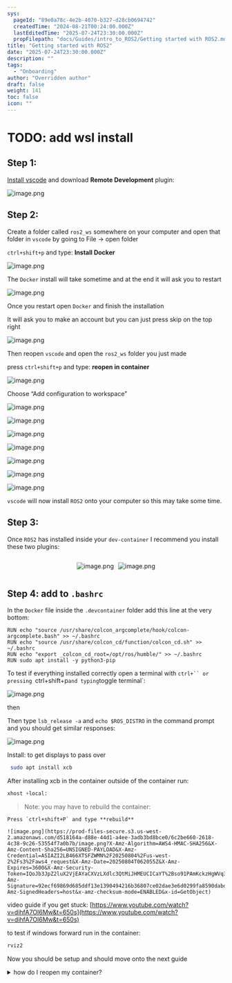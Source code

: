 ```yaml
---
sys:
  pageId: "89e0a78c-4e2b-4070-b327-d28cb0694742"
  createdTime: "2024-08-21T00:24:00.000Z"
  lastEditedTime: "2025-07-24T23:30:00.000Z"
  propFilepath: "docs/Guides/intro_to_ROS2/Getting started with ROS2.md"
title: "Getting started with ROS2"
date: "2025-07-24T23:30:00.000Z"
description: ""
tags:
  - "Onboarding"
author: "Overridden author"
draft: false
weight: 141
toc: false
icon: ""
---
```


# TODO: add wsl install

## Step 1:

[Install vscode](https://code.visualstudio.com/download) and download **Remote Development** plugin:

![image.png](https://prod-files-secure.s3.us-west-2.amazonaws.com/d518164a-d88e-44d1-a4ee-3adb3bd8bce0/efb52993-1881-4a40-b95e-6f020334f022/image.png?X-Amz-Algorithm=AWS4-HMAC-SHA256&X-Amz-Content-Sha256=UNSIGNED-PAYLOAD&X-Amz-Credential=ASIAZI2LB4664MBK7JEB%2F20250804%2Fus-west-2%2Fs3%2Faws4_request&X-Amz-Date=20250804T062042Z&X-Amz-Expires=3600&X-Amz-Security-Token=IQoJb3JpZ2luX2VjEAYaCXVzLXdlc3QtMiJIMEYCIQD6vS8gU%2B%2FSnZVcHFrX0c6xxS999vB1akxgkBj4Y%2B1vlQIhANaEo0Rn5kBTksBlEAWiQXNE2awDGHV1JpR6tw4x56UMKv8DCD8QABoMNjM3NDIzMTgzODA1IgyAnZjlJQikmvmQwacq3ANxGEkonMq502mKENGmfx3b53VL8A67qLIwdkYUbyXw44OyhyzFqbdFQnvXBHmLhBH6j5cbTsfsforBMlmeV7fsb7tdgtoq2QJ3c4kkLpkoRaxSzfMiS%2BKbShWAy0aTCeedcnmgUHMOY1q%2BLBkjVWK8iAef6SrqnWpwTELdrrivtRHmObZT9m39oMT7IMfQx%2BY65xxoFLDqFHQpdDS9J0Z0XAkyBylt1m%2FnJc2MC34j9FMF1jICI%2BUCxl%2F4giuSq3YokHZxP%2FD4iMCUMX3EQCAAn%2ByXnAdKfLbqt44pp%2B0oRef91Nahwj%2Fhvv4k%2BJbYXVzGKSPvvAuNRKDn1p318aIRYxz1CHz8t7rsfVATSJfeCLvDYX2aDOboMmRhh%2B4QyqSVshBTaSw6AY%2BebiV14zzDQhHWyoij%2F94C%2Fmdjns%2B9%2BbzSc8Q3Oh9baTAhlaulikPZ6hyRoZ7WifseUguGQEGq2H%2FncPO6%2Fu2TLVyiW81ga6BD8V%2B%2B52KGfhsr9PzMI7JAeiHCKf7sP6B667faqGh4vLFW0g4YQBNmrX%2FQ4c4uRwCpNLNvTzD%2FL9Cq9cnLFyFV3077m1vJH%2F2CSm%2BkwGQCVMqCB0%2B3%2B9q8S8YKHNYfxQttV8Yt07LaKQGRYDDajcHEBjqkAYO6cH5N1TS8L5AB3PIfTCIAhkT57%2F8SONtUgtoFwuxW1KeihDqexcvQ3bm3VUU%2Bi5g9OpLUZSIGt1OixJ97ckS0qlzttxe13%2FcRV%2FwkhHeHHliTFBP3HwE2hkpmjEuQPr4JbgNQNQIRt4MsQZII7upRgm9C04Xynq2ZUoWtaHIZzyUtjDELOLxgUagG3e1USG78JQOnEkxb4b8unFHFAeNZ%2FwqW&X-Amz-Signature=463e0515561c72906cd8fd8c0c51ef5f595695deac33edc7ebab8a05a6e2ae8b&X-Amz-SignedHeaders=host&x-amz-checksum-mode=ENABLED&x-id=GetObject)

## Step 2:

Create a folder called `ros2_ws` somewhere on your computer and open that folder in `vscode` by going to File → open folder 

`ctrl+shift+p` and type: **Install Docker**

![image.png](https://prod-files-secure.s3.us-west-2.amazonaws.com/d518164a-d88e-44d1-a4ee-3adb3bd8bce0/2269dc0e-1cd5-47ff-bceb-c04ad9b2eab0/image.png?X-Amz-Algorithm=AWS4-HMAC-SHA256&X-Amz-Content-Sha256=UNSIGNED-PAYLOAD&X-Amz-Credential=ASIAZI2LB4664MBK7JEB%2F20250804%2Fus-west-2%2Fs3%2Faws4_request&X-Amz-Date=20250804T062042Z&X-Amz-Expires=3600&X-Amz-Security-Token=IQoJb3JpZ2luX2VjEAYaCXVzLXdlc3QtMiJIMEYCIQD6vS8gU%2B%2FSnZVcHFrX0c6xxS999vB1akxgkBj4Y%2B1vlQIhANaEo0Rn5kBTksBlEAWiQXNE2awDGHV1JpR6tw4x56UMKv8DCD8QABoMNjM3NDIzMTgzODA1IgyAnZjlJQikmvmQwacq3ANxGEkonMq502mKENGmfx3b53VL8A67qLIwdkYUbyXw44OyhyzFqbdFQnvXBHmLhBH6j5cbTsfsforBMlmeV7fsb7tdgtoq2QJ3c4kkLpkoRaxSzfMiS%2BKbShWAy0aTCeedcnmgUHMOY1q%2BLBkjVWK8iAef6SrqnWpwTELdrrivtRHmObZT9m39oMT7IMfQx%2BY65xxoFLDqFHQpdDS9J0Z0XAkyBylt1m%2FnJc2MC34j9FMF1jICI%2BUCxl%2F4giuSq3YokHZxP%2FD4iMCUMX3EQCAAn%2ByXnAdKfLbqt44pp%2B0oRef91Nahwj%2Fhvv4k%2BJbYXVzGKSPvvAuNRKDn1p318aIRYxz1CHz8t7rsfVATSJfeCLvDYX2aDOboMmRhh%2B4QyqSVshBTaSw6AY%2BebiV14zzDQhHWyoij%2F94C%2Fmdjns%2B9%2BbzSc8Q3Oh9baTAhlaulikPZ6hyRoZ7WifseUguGQEGq2H%2FncPO6%2Fu2TLVyiW81ga6BD8V%2B%2B52KGfhsr9PzMI7JAeiHCKf7sP6B667faqGh4vLFW0g4YQBNmrX%2FQ4c4uRwCpNLNvTzD%2FL9Cq9cnLFyFV3077m1vJH%2F2CSm%2BkwGQCVMqCB0%2B3%2B9q8S8YKHNYfxQttV8Yt07LaKQGRYDDajcHEBjqkAYO6cH5N1TS8L5AB3PIfTCIAhkT57%2F8SONtUgtoFwuxW1KeihDqexcvQ3bm3VUU%2Bi5g9OpLUZSIGt1OixJ97ckS0qlzttxe13%2FcRV%2FwkhHeHHliTFBP3HwE2hkpmjEuQPr4JbgNQNQIRt4MsQZII7upRgm9C04Xynq2ZUoWtaHIZzyUtjDELOLxgUagG3e1USG78JQOnEkxb4b8unFHFAeNZ%2FwqW&X-Amz-Signature=074df8e2e6f4e96f59847807ae47e359318a0db423927cee5cad374de70b336a&X-Amz-SignedHeaders=host&x-amz-checksum-mode=ENABLED&x-id=GetObject)

The `Docker` install will take sometime and at the end it will ask you to restart

![image.png](https://prod-files-secure.s3.us-west-2.amazonaws.com/d518164a-d88e-44d1-a4ee-3adb3bd8bce0/ed233f78-be33-4b1f-b89c-9c346c0e961e/image.png?X-Amz-Algorithm=AWS4-HMAC-SHA256&X-Amz-Content-Sha256=UNSIGNED-PAYLOAD&X-Amz-Credential=ASIAZI2LB4664MBK7JEB%2F20250804%2Fus-west-2%2Fs3%2Faws4_request&X-Amz-Date=20250804T062042Z&X-Amz-Expires=3600&X-Amz-Security-Token=IQoJb3JpZ2luX2VjEAYaCXVzLXdlc3QtMiJIMEYCIQD6vS8gU%2B%2FSnZVcHFrX0c6xxS999vB1akxgkBj4Y%2B1vlQIhANaEo0Rn5kBTksBlEAWiQXNE2awDGHV1JpR6tw4x56UMKv8DCD8QABoMNjM3NDIzMTgzODA1IgyAnZjlJQikmvmQwacq3ANxGEkonMq502mKENGmfx3b53VL8A67qLIwdkYUbyXw44OyhyzFqbdFQnvXBHmLhBH6j5cbTsfsforBMlmeV7fsb7tdgtoq2QJ3c4kkLpkoRaxSzfMiS%2BKbShWAy0aTCeedcnmgUHMOY1q%2BLBkjVWK8iAef6SrqnWpwTELdrrivtRHmObZT9m39oMT7IMfQx%2BY65xxoFLDqFHQpdDS9J0Z0XAkyBylt1m%2FnJc2MC34j9FMF1jICI%2BUCxl%2F4giuSq3YokHZxP%2FD4iMCUMX3EQCAAn%2ByXnAdKfLbqt44pp%2B0oRef91Nahwj%2Fhvv4k%2BJbYXVzGKSPvvAuNRKDn1p318aIRYxz1CHz8t7rsfVATSJfeCLvDYX2aDOboMmRhh%2B4QyqSVshBTaSw6AY%2BebiV14zzDQhHWyoij%2F94C%2Fmdjns%2B9%2BbzSc8Q3Oh9baTAhlaulikPZ6hyRoZ7WifseUguGQEGq2H%2FncPO6%2Fu2TLVyiW81ga6BD8V%2B%2B52KGfhsr9PzMI7JAeiHCKf7sP6B667faqGh4vLFW0g4YQBNmrX%2FQ4c4uRwCpNLNvTzD%2FL9Cq9cnLFyFV3077m1vJH%2F2CSm%2BkwGQCVMqCB0%2B3%2B9q8S8YKHNYfxQttV8Yt07LaKQGRYDDajcHEBjqkAYO6cH5N1TS8L5AB3PIfTCIAhkT57%2F8SONtUgtoFwuxW1KeihDqexcvQ3bm3VUU%2Bi5g9OpLUZSIGt1OixJ97ckS0qlzttxe13%2FcRV%2FwkhHeHHliTFBP3HwE2hkpmjEuQPr4JbgNQNQIRt4MsQZII7upRgm9C04Xynq2ZUoWtaHIZzyUtjDELOLxgUagG3e1USG78JQOnEkxb4b8unFHFAeNZ%2FwqW&X-Amz-Signature=9147e2e737af66b30a1e020c7abf5239f4d21bd477ce9be84faf227e9aafcd3e&X-Amz-SignedHeaders=host&x-amz-checksum-mode=ENABLED&x-id=GetObject)

Once you restart open `Docker` and finish the installation

It will ask you to make an account but you can just press skip on the top right

![image.png](https://prod-files-secure.s3.us-west-2.amazonaws.com/d518164a-d88e-44d1-a4ee-3adb3bd8bce0/21010ad9-1659-4fd9-9f59-9932a09b2a3d/image.png?X-Amz-Algorithm=AWS4-HMAC-SHA256&X-Amz-Content-Sha256=UNSIGNED-PAYLOAD&X-Amz-Credential=ASIAZI2LB4664MBK7JEB%2F20250804%2Fus-west-2%2Fs3%2Faws4_request&X-Amz-Date=20250804T062042Z&X-Amz-Expires=3600&X-Amz-Security-Token=IQoJb3JpZ2luX2VjEAYaCXVzLXdlc3QtMiJIMEYCIQD6vS8gU%2B%2FSnZVcHFrX0c6xxS999vB1akxgkBj4Y%2B1vlQIhANaEo0Rn5kBTksBlEAWiQXNE2awDGHV1JpR6tw4x56UMKv8DCD8QABoMNjM3NDIzMTgzODA1IgyAnZjlJQikmvmQwacq3ANxGEkonMq502mKENGmfx3b53VL8A67qLIwdkYUbyXw44OyhyzFqbdFQnvXBHmLhBH6j5cbTsfsforBMlmeV7fsb7tdgtoq2QJ3c4kkLpkoRaxSzfMiS%2BKbShWAy0aTCeedcnmgUHMOY1q%2BLBkjVWK8iAef6SrqnWpwTELdrrivtRHmObZT9m39oMT7IMfQx%2BY65xxoFLDqFHQpdDS9J0Z0XAkyBylt1m%2FnJc2MC34j9FMF1jICI%2BUCxl%2F4giuSq3YokHZxP%2FD4iMCUMX3EQCAAn%2ByXnAdKfLbqt44pp%2B0oRef91Nahwj%2Fhvv4k%2BJbYXVzGKSPvvAuNRKDn1p318aIRYxz1CHz8t7rsfVATSJfeCLvDYX2aDOboMmRhh%2B4QyqSVshBTaSw6AY%2BebiV14zzDQhHWyoij%2F94C%2Fmdjns%2B9%2BbzSc8Q3Oh9baTAhlaulikPZ6hyRoZ7WifseUguGQEGq2H%2FncPO6%2Fu2TLVyiW81ga6BD8V%2B%2B52KGfhsr9PzMI7JAeiHCKf7sP6B667faqGh4vLFW0g4YQBNmrX%2FQ4c4uRwCpNLNvTzD%2FL9Cq9cnLFyFV3077m1vJH%2F2CSm%2BkwGQCVMqCB0%2B3%2B9q8S8YKHNYfxQttV8Yt07LaKQGRYDDajcHEBjqkAYO6cH5N1TS8L5AB3PIfTCIAhkT57%2F8SONtUgtoFwuxW1KeihDqexcvQ3bm3VUU%2Bi5g9OpLUZSIGt1OixJ97ckS0qlzttxe13%2FcRV%2FwkhHeHHliTFBP3HwE2hkpmjEuQPr4JbgNQNQIRt4MsQZII7upRgm9C04Xynq2ZUoWtaHIZzyUtjDELOLxgUagG3e1USG78JQOnEkxb4b8unFHFAeNZ%2FwqW&X-Amz-Signature=0799ef3d0956f15d385253be4e2de3796924dd9a059d1da542d0e117d76034f4&X-Amz-SignedHeaders=host&x-amz-checksum-mode=ENABLED&x-id=GetObject)

Then reopen `vscode` and open the `ros2_ws` folder you just made

press `ctrl+shift+p` and type: **reopen in container**

![image.png](https://prod-files-secure.s3.us-west-2.amazonaws.com/d518164a-d88e-44d1-a4ee-3adb3bd8bce0/4e93b8c2-41ad-488c-8095-c74205196118/image.png?X-Amz-Algorithm=AWS4-HMAC-SHA256&X-Amz-Content-Sha256=UNSIGNED-PAYLOAD&X-Amz-Credential=ASIAZI2LB4664MBK7JEB%2F20250804%2Fus-west-2%2Fs3%2Faws4_request&X-Amz-Date=20250804T062042Z&X-Amz-Expires=3600&X-Amz-Security-Token=IQoJb3JpZ2luX2VjEAYaCXVzLXdlc3QtMiJIMEYCIQD6vS8gU%2B%2FSnZVcHFrX0c6xxS999vB1akxgkBj4Y%2B1vlQIhANaEo0Rn5kBTksBlEAWiQXNE2awDGHV1JpR6tw4x56UMKv8DCD8QABoMNjM3NDIzMTgzODA1IgyAnZjlJQikmvmQwacq3ANxGEkonMq502mKENGmfx3b53VL8A67qLIwdkYUbyXw44OyhyzFqbdFQnvXBHmLhBH6j5cbTsfsforBMlmeV7fsb7tdgtoq2QJ3c4kkLpkoRaxSzfMiS%2BKbShWAy0aTCeedcnmgUHMOY1q%2BLBkjVWK8iAef6SrqnWpwTELdrrivtRHmObZT9m39oMT7IMfQx%2BY65xxoFLDqFHQpdDS9J0Z0XAkyBylt1m%2FnJc2MC34j9FMF1jICI%2BUCxl%2F4giuSq3YokHZxP%2FD4iMCUMX3EQCAAn%2ByXnAdKfLbqt44pp%2B0oRef91Nahwj%2Fhvv4k%2BJbYXVzGKSPvvAuNRKDn1p318aIRYxz1CHz8t7rsfVATSJfeCLvDYX2aDOboMmRhh%2B4QyqSVshBTaSw6AY%2BebiV14zzDQhHWyoij%2F94C%2Fmdjns%2B9%2BbzSc8Q3Oh9baTAhlaulikPZ6hyRoZ7WifseUguGQEGq2H%2FncPO6%2Fu2TLVyiW81ga6BD8V%2B%2B52KGfhsr9PzMI7JAeiHCKf7sP6B667faqGh4vLFW0g4YQBNmrX%2FQ4c4uRwCpNLNvTzD%2FL9Cq9cnLFyFV3077m1vJH%2F2CSm%2BkwGQCVMqCB0%2B3%2B9q8S8YKHNYfxQttV8Yt07LaKQGRYDDajcHEBjqkAYO6cH5N1TS8L5AB3PIfTCIAhkT57%2F8SONtUgtoFwuxW1KeihDqexcvQ3bm3VUU%2Bi5g9OpLUZSIGt1OixJ97ckS0qlzttxe13%2FcRV%2FwkhHeHHliTFBP3HwE2hkpmjEuQPr4JbgNQNQIRt4MsQZII7upRgm9C04Xynq2ZUoWtaHIZzyUtjDELOLxgUagG3e1USG78JQOnEkxb4b8unFHFAeNZ%2FwqW&X-Amz-Signature=e5ad328b9522769052239946d67d179d854dd2147c7d0892fc9bc2755b8065d7&X-Amz-SignedHeaders=host&x-amz-checksum-mode=ENABLED&x-id=GetObject)

Choose “Add configuration to workspace”

![image.png](https://prod-files-secure.s3.us-west-2.amazonaws.com/d518164a-d88e-44d1-a4ee-3adb3bd8bce0/9560b282-5060-4989-ba37-97e7b2c22476/image.png?X-Amz-Algorithm=AWS4-HMAC-SHA256&X-Amz-Content-Sha256=UNSIGNED-PAYLOAD&X-Amz-Credential=ASIAZI2LB4664MBK7JEB%2F20250804%2Fus-west-2%2Fs3%2Faws4_request&X-Amz-Date=20250804T062042Z&X-Amz-Expires=3600&X-Amz-Security-Token=IQoJb3JpZ2luX2VjEAYaCXVzLXdlc3QtMiJIMEYCIQD6vS8gU%2B%2FSnZVcHFrX0c6xxS999vB1akxgkBj4Y%2B1vlQIhANaEo0Rn5kBTksBlEAWiQXNE2awDGHV1JpR6tw4x56UMKv8DCD8QABoMNjM3NDIzMTgzODA1IgyAnZjlJQikmvmQwacq3ANxGEkonMq502mKENGmfx3b53VL8A67qLIwdkYUbyXw44OyhyzFqbdFQnvXBHmLhBH6j5cbTsfsforBMlmeV7fsb7tdgtoq2QJ3c4kkLpkoRaxSzfMiS%2BKbShWAy0aTCeedcnmgUHMOY1q%2BLBkjVWK8iAef6SrqnWpwTELdrrivtRHmObZT9m39oMT7IMfQx%2BY65xxoFLDqFHQpdDS9J0Z0XAkyBylt1m%2FnJc2MC34j9FMF1jICI%2BUCxl%2F4giuSq3YokHZxP%2FD4iMCUMX3EQCAAn%2ByXnAdKfLbqt44pp%2B0oRef91Nahwj%2Fhvv4k%2BJbYXVzGKSPvvAuNRKDn1p318aIRYxz1CHz8t7rsfVATSJfeCLvDYX2aDOboMmRhh%2B4QyqSVshBTaSw6AY%2BebiV14zzDQhHWyoij%2F94C%2Fmdjns%2B9%2BbzSc8Q3Oh9baTAhlaulikPZ6hyRoZ7WifseUguGQEGq2H%2FncPO6%2Fu2TLVyiW81ga6BD8V%2B%2B52KGfhsr9PzMI7JAeiHCKf7sP6B667faqGh4vLFW0g4YQBNmrX%2FQ4c4uRwCpNLNvTzD%2FL9Cq9cnLFyFV3077m1vJH%2F2CSm%2BkwGQCVMqCB0%2B3%2B9q8S8YKHNYfxQttV8Yt07LaKQGRYDDajcHEBjqkAYO6cH5N1TS8L5AB3PIfTCIAhkT57%2F8SONtUgtoFwuxW1KeihDqexcvQ3bm3VUU%2Bi5g9OpLUZSIGt1OixJ97ckS0qlzttxe13%2FcRV%2FwkhHeHHliTFBP3HwE2hkpmjEuQPr4JbgNQNQIRt4MsQZII7upRgm9C04Xynq2ZUoWtaHIZzyUtjDELOLxgUagG3e1USG78JQOnEkxb4b8unFHFAeNZ%2FwqW&X-Amz-Signature=23884cc81311dc38a2d6c152419ea942d64754e9ed349a7f1899acfffe199fa7&X-Amz-SignedHeaders=host&x-amz-checksum-mode=ENABLED&x-id=GetObject)

![image.png](https://prod-files-secure.s3.us-west-2.amazonaws.com/d518164a-d88e-44d1-a4ee-3adb3bd8bce0/2ee63f81-886b-48e8-a553-dc6e5eac99e4/image.png?X-Amz-Algorithm=AWS4-HMAC-SHA256&X-Amz-Content-Sha256=UNSIGNED-PAYLOAD&X-Amz-Credential=ASIAZI2LB4664MBK7JEB%2F20250804%2Fus-west-2%2Fs3%2Faws4_request&X-Amz-Date=20250804T062042Z&X-Amz-Expires=3600&X-Amz-Security-Token=IQoJb3JpZ2luX2VjEAYaCXVzLXdlc3QtMiJIMEYCIQD6vS8gU%2B%2FSnZVcHFrX0c6xxS999vB1akxgkBj4Y%2B1vlQIhANaEo0Rn5kBTksBlEAWiQXNE2awDGHV1JpR6tw4x56UMKv8DCD8QABoMNjM3NDIzMTgzODA1IgyAnZjlJQikmvmQwacq3ANxGEkonMq502mKENGmfx3b53VL8A67qLIwdkYUbyXw44OyhyzFqbdFQnvXBHmLhBH6j5cbTsfsforBMlmeV7fsb7tdgtoq2QJ3c4kkLpkoRaxSzfMiS%2BKbShWAy0aTCeedcnmgUHMOY1q%2BLBkjVWK8iAef6SrqnWpwTELdrrivtRHmObZT9m39oMT7IMfQx%2BY65xxoFLDqFHQpdDS9J0Z0XAkyBylt1m%2FnJc2MC34j9FMF1jICI%2BUCxl%2F4giuSq3YokHZxP%2FD4iMCUMX3EQCAAn%2ByXnAdKfLbqt44pp%2B0oRef91Nahwj%2Fhvv4k%2BJbYXVzGKSPvvAuNRKDn1p318aIRYxz1CHz8t7rsfVATSJfeCLvDYX2aDOboMmRhh%2B4QyqSVshBTaSw6AY%2BebiV14zzDQhHWyoij%2F94C%2Fmdjns%2B9%2BbzSc8Q3Oh9baTAhlaulikPZ6hyRoZ7WifseUguGQEGq2H%2FncPO6%2Fu2TLVyiW81ga6BD8V%2B%2B52KGfhsr9PzMI7JAeiHCKf7sP6B667faqGh4vLFW0g4YQBNmrX%2FQ4c4uRwCpNLNvTzD%2FL9Cq9cnLFyFV3077m1vJH%2F2CSm%2BkwGQCVMqCB0%2B3%2B9q8S8YKHNYfxQttV8Yt07LaKQGRYDDajcHEBjqkAYO6cH5N1TS8L5AB3PIfTCIAhkT57%2F8SONtUgtoFwuxW1KeihDqexcvQ3bm3VUU%2Bi5g9OpLUZSIGt1OixJ97ckS0qlzttxe13%2FcRV%2FwkhHeHHliTFBP3HwE2hkpmjEuQPr4JbgNQNQIRt4MsQZII7upRgm9C04Xynq2ZUoWtaHIZzyUtjDELOLxgUagG3e1USG78JQOnEkxb4b8unFHFAeNZ%2FwqW&X-Amz-Signature=48b3e64de13eff346096cfbd95aa943d51a22c79f62a9089190a3d752a677990&X-Amz-SignedHeaders=host&x-amz-checksum-mode=ENABLED&x-id=GetObject)

![image.png](https://prod-files-secure.s3.us-west-2.amazonaws.com/d518164a-d88e-44d1-a4ee-3adb3bd8bce0/e0fd626c-c8b6-4b2c-95d1-fa4c26514504/image.png?X-Amz-Algorithm=AWS4-HMAC-SHA256&X-Amz-Content-Sha256=UNSIGNED-PAYLOAD&X-Amz-Credential=ASIAZI2LB4664MBK7JEB%2F20250804%2Fus-west-2%2Fs3%2Faws4_request&X-Amz-Date=20250804T062042Z&X-Amz-Expires=3600&X-Amz-Security-Token=IQoJb3JpZ2luX2VjEAYaCXVzLXdlc3QtMiJIMEYCIQD6vS8gU%2B%2FSnZVcHFrX0c6xxS999vB1akxgkBj4Y%2B1vlQIhANaEo0Rn5kBTksBlEAWiQXNE2awDGHV1JpR6tw4x56UMKv8DCD8QABoMNjM3NDIzMTgzODA1IgyAnZjlJQikmvmQwacq3ANxGEkonMq502mKENGmfx3b53VL8A67qLIwdkYUbyXw44OyhyzFqbdFQnvXBHmLhBH6j5cbTsfsforBMlmeV7fsb7tdgtoq2QJ3c4kkLpkoRaxSzfMiS%2BKbShWAy0aTCeedcnmgUHMOY1q%2BLBkjVWK8iAef6SrqnWpwTELdrrivtRHmObZT9m39oMT7IMfQx%2BY65xxoFLDqFHQpdDS9J0Z0XAkyBylt1m%2FnJc2MC34j9FMF1jICI%2BUCxl%2F4giuSq3YokHZxP%2FD4iMCUMX3EQCAAn%2ByXnAdKfLbqt44pp%2B0oRef91Nahwj%2Fhvv4k%2BJbYXVzGKSPvvAuNRKDn1p318aIRYxz1CHz8t7rsfVATSJfeCLvDYX2aDOboMmRhh%2B4QyqSVshBTaSw6AY%2BebiV14zzDQhHWyoij%2F94C%2Fmdjns%2B9%2BbzSc8Q3Oh9baTAhlaulikPZ6hyRoZ7WifseUguGQEGq2H%2FncPO6%2Fu2TLVyiW81ga6BD8V%2B%2B52KGfhsr9PzMI7JAeiHCKf7sP6B667faqGh4vLFW0g4YQBNmrX%2FQ4c4uRwCpNLNvTzD%2FL9Cq9cnLFyFV3077m1vJH%2F2CSm%2BkwGQCVMqCB0%2B3%2B9q8S8YKHNYfxQttV8Yt07LaKQGRYDDajcHEBjqkAYO6cH5N1TS8L5AB3PIfTCIAhkT57%2F8SONtUgtoFwuxW1KeihDqexcvQ3bm3VUU%2Bi5g9OpLUZSIGt1OixJ97ckS0qlzttxe13%2FcRV%2FwkhHeHHliTFBP3HwE2hkpmjEuQPr4JbgNQNQIRt4MsQZII7upRgm9C04Xynq2ZUoWtaHIZzyUtjDELOLxgUagG3e1USG78JQOnEkxb4b8unFHFAeNZ%2FwqW&X-Amz-Signature=05bf36810566126f85f2343b910cf6c8ba2d468bbfb038a60b28156f6f3b1d66&X-Amz-SignedHeaders=host&x-amz-checksum-mode=ENABLED&x-id=GetObject)

![image.png](https://prod-files-secure.s3.us-west-2.amazonaws.com/d518164a-d88e-44d1-a4ee-3adb3bd8bce0/a2e13f50-d2ab-4719-a4c2-7ced634bfc9d/image.png?X-Amz-Algorithm=AWS4-HMAC-SHA256&X-Amz-Content-Sha256=UNSIGNED-PAYLOAD&X-Amz-Credential=ASIAZI2LB4664MBK7JEB%2F20250804%2Fus-west-2%2Fs3%2Faws4_request&X-Amz-Date=20250804T062042Z&X-Amz-Expires=3600&X-Amz-Security-Token=IQoJb3JpZ2luX2VjEAYaCXVzLXdlc3QtMiJIMEYCIQD6vS8gU%2B%2FSnZVcHFrX0c6xxS999vB1akxgkBj4Y%2B1vlQIhANaEo0Rn5kBTksBlEAWiQXNE2awDGHV1JpR6tw4x56UMKv8DCD8QABoMNjM3NDIzMTgzODA1IgyAnZjlJQikmvmQwacq3ANxGEkonMq502mKENGmfx3b53VL8A67qLIwdkYUbyXw44OyhyzFqbdFQnvXBHmLhBH6j5cbTsfsforBMlmeV7fsb7tdgtoq2QJ3c4kkLpkoRaxSzfMiS%2BKbShWAy0aTCeedcnmgUHMOY1q%2BLBkjVWK8iAef6SrqnWpwTELdrrivtRHmObZT9m39oMT7IMfQx%2BY65xxoFLDqFHQpdDS9J0Z0XAkyBylt1m%2FnJc2MC34j9FMF1jICI%2BUCxl%2F4giuSq3YokHZxP%2FD4iMCUMX3EQCAAn%2ByXnAdKfLbqt44pp%2B0oRef91Nahwj%2Fhvv4k%2BJbYXVzGKSPvvAuNRKDn1p318aIRYxz1CHz8t7rsfVATSJfeCLvDYX2aDOboMmRhh%2B4QyqSVshBTaSw6AY%2BebiV14zzDQhHWyoij%2F94C%2Fmdjns%2B9%2BbzSc8Q3Oh9baTAhlaulikPZ6hyRoZ7WifseUguGQEGq2H%2FncPO6%2Fu2TLVyiW81ga6BD8V%2B%2B52KGfhsr9PzMI7JAeiHCKf7sP6B667faqGh4vLFW0g4YQBNmrX%2FQ4c4uRwCpNLNvTzD%2FL9Cq9cnLFyFV3077m1vJH%2F2CSm%2BkwGQCVMqCB0%2B3%2B9q8S8YKHNYfxQttV8Yt07LaKQGRYDDajcHEBjqkAYO6cH5N1TS8L5AB3PIfTCIAhkT57%2F8SONtUgtoFwuxW1KeihDqexcvQ3bm3VUU%2Bi5g9OpLUZSIGt1OixJ97ckS0qlzttxe13%2FcRV%2FwkhHeHHliTFBP3HwE2hkpmjEuQPr4JbgNQNQIRt4MsQZII7upRgm9C04Xynq2ZUoWtaHIZzyUtjDELOLxgUagG3e1USG78JQOnEkxb4b8unFHFAeNZ%2FwqW&X-Amz-Signature=6c6b362455babdd90c4e46a923f93a6b467b8865cb6a1a76f6aab49f9e47e5c6&X-Amz-SignedHeaders=host&x-amz-checksum-mode=ENABLED&x-id=GetObject)

![image.png](https://prod-files-secure.s3.us-west-2.amazonaws.com/d518164a-d88e-44d1-a4ee-3adb3bd8bce0/6cc478ad-aaba-4bf7-9fcc-403277ab896c/image.png?X-Amz-Algorithm=AWS4-HMAC-SHA256&X-Amz-Content-Sha256=UNSIGNED-PAYLOAD&X-Amz-Credential=ASIAZI2LB4664MBK7JEB%2F20250804%2Fus-west-2%2Fs3%2Faws4_request&X-Amz-Date=20250804T062042Z&X-Amz-Expires=3600&X-Amz-Security-Token=IQoJb3JpZ2luX2VjEAYaCXVzLXdlc3QtMiJIMEYCIQD6vS8gU%2B%2FSnZVcHFrX0c6xxS999vB1akxgkBj4Y%2B1vlQIhANaEo0Rn5kBTksBlEAWiQXNE2awDGHV1JpR6tw4x56UMKv8DCD8QABoMNjM3NDIzMTgzODA1IgyAnZjlJQikmvmQwacq3ANxGEkonMq502mKENGmfx3b53VL8A67qLIwdkYUbyXw44OyhyzFqbdFQnvXBHmLhBH6j5cbTsfsforBMlmeV7fsb7tdgtoq2QJ3c4kkLpkoRaxSzfMiS%2BKbShWAy0aTCeedcnmgUHMOY1q%2BLBkjVWK8iAef6SrqnWpwTELdrrivtRHmObZT9m39oMT7IMfQx%2BY65xxoFLDqFHQpdDS9J0Z0XAkyBylt1m%2FnJc2MC34j9FMF1jICI%2BUCxl%2F4giuSq3YokHZxP%2FD4iMCUMX3EQCAAn%2ByXnAdKfLbqt44pp%2B0oRef91Nahwj%2Fhvv4k%2BJbYXVzGKSPvvAuNRKDn1p318aIRYxz1CHz8t7rsfVATSJfeCLvDYX2aDOboMmRhh%2B4QyqSVshBTaSw6AY%2BebiV14zzDQhHWyoij%2F94C%2Fmdjns%2B9%2BbzSc8Q3Oh9baTAhlaulikPZ6hyRoZ7WifseUguGQEGq2H%2FncPO6%2Fu2TLVyiW81ga6BD8V%2B%2B52KGfhsr9PzMI7JAeiHCKf7sP6B667faqGh4vLFW0g4YQBNmrX%2FQ4c4uRwCpNLNvTzD%2FL9Cq9cnLFyFV3077m1vJH%2F2CSm%2BkwGQCVMqCB0%2B3%2B9q8S8YKHNYfxQttV8Yt07LaKQGRYDDajcHEBjqkAYO6cH5N1TS8L5AB3PIfTCIAhkT57%2F8SONtUgtoFwuxW1KeihDqexcvQ3bm3VUU%2Bi5g9OpLUZSIGt1OixJ97ckS0qlzttxe13%2FcRV%2FwkhHeHHliTFBP3HwE2hkpmjEuQPr4JbgNQNQIRt4MsQZII7upRgm9C04Xynq2ZUoWtaHIZzyUtjDELOLxgUagG3e1USG78JQOnEkxb4b8unFHFAeNZ%2FwqW&X-Amz-Signature=1f10130b76b424fc9a0fa58dc9993b8ab049f1ce301322e54ac5b67fa37fd3d0&X-Amz-SignedHeaders=host&x-amz-checksum-mode=ENABLED&x-id=GetObject)

![image.png](https://prod-files-secure.s3.us-west-2.amazonaws.com/d518164a-d88e-44d1-a4ee-3adb3bd8bce0/53255b28-f75e-430f-b9e3-c0ac8577e42b/image.png?X-Amz-Algorithm=AWS4-HMAC-SHA256&X-Amz-Content-Sha256=UNSIGNED-PAYLOAD&X-Amz-Credential=ASIAZI2LB4664MBK7JEB%2F20250804%2Fus-west-2%2Fs3%2Faws4_request&X-Amz-Date=20250804T062042Z&X-Amz-Expires=3600&X-Amz-Security-Token=IQoJb3JpZ2luX2VjEAYaCXVzLXdlc3QtMiJIMEYCIQD6vS8gU%2B%2FSnZVcHFrX0c6xxS999vB1akxgkBj4Y%2B1vlQIhANaEo0Rn5kBTksBlEAWiQXNE2awDGHV1JpR6tw4x56UMKv8DCD8QABoMNjM3NDIzMTgzODA1IgyAnZjlJQikmvmQwacq3ANxGEkonMq502mKENGmfx3b53VL8A67qLIwdkYUbyXw44OyhyzFqbdFQnvXBHmLhBH6j5cbTsfsforBMlmeV7fsb7tdgtoq2QJ3c4kkLpkoRaxSzfMiS%2BKbShWAy0aTCeedcnmgUHMOY1q%2BLBkjVWK8iAef6SrqnWpwTELdrrivtRHmObZT9m39oMT7IMfQx%2BY65xxoFLDqFHQpdDS9J0Z0XAkyBylt1m%2FnJc2MC34j9FMF1jICI%2BUCxl%2F4giuSq3YokHZxP%2FD4iMCUMX3EQCAAn%2ByXnAdKfLbqt44pp%2B0oRef91Nahwj%2Fhvv4k%2BJbYXVzGKSPvvAuNRKDn1p318aIRYxz1CHz8t7rsfVATSJfeCLvDYX2aDOboMmRhh%2B4QyqSVshBTaSw6AY%2BebiV14zzDQhHWyoij%2F94C%2Fmdjns%2B9%2BbzSc8Q3Oh9baTAhlaulikPZ6hyRoZ7WifseUguGQEGq2H%2FncPO6%2Fu2TLVyiW81ga6BD8V%2B%2B52KGfhsr9PzMI7JAeiHCKf7sP6B667faqGh4vLFW0g4YQBNmrX%2FQ4c4uRwCpNLNvTzD%2FL9Cq9cnLFyFV3077m1vJH%2F2CSm%2BkwGQCVMqCB0%2B3%2B9q8S8YKHNYfxQttV8Yt07LaKQGRYDDajcHEBjqkAYO6cH5N1TS8L5AB3PIfTCIAhkT57%2F8SONtUgtoFwuxW1KeihDqexcvQ3bm3VUU%2Bi5g9OpLUZSIGt1OixJ97ckS0qlzttxe13%2FcRV%2FwkhHeHHliTFBP3HwE2hkpmjEuQPr4JbgNQNQIRt4MsQZII7upRgm9C04Xynq2ZUoWtaHIZzyUtjDELOLxgUagG3e1USG78JQOnEkxb4b8unFHFAeNZ%2FwqW&X-Amz-Signature=5eb754221aca5f1954c6bf9777db8ab2add12dda4eea5825b85f7919a960d582&X-Amz-SignedHeaders=host&x-amz-checksum-mode=ENABLED&x-id=GetObject)

![image.png](https://prod-files-secure.s3.us-west-2.amazonaws.com/d518164a-d88e-44d1-a4ee-3adb3bd8bce0/7c562767-5af9-4ffb-97d1-327bcdf4ee00/image.png?X-Amz-Algorithm=AWS4-HMAC-SHA256&X-Amz-Content-Sha256=UNSIGNED-PAYLOAD&X-Amz-Credential=ASIAZI2LB4664MBK7JEB%2F20250804%2Fus-west-2%2Fs3%2Faws4_request&X-Amz-Date=20250804T062042Z&X-Amz-Expires=3600&X-Amz-Security-Token=IQoJb3JpZ2luX2VjEAYaCXVzLXdlc3QtMiJIMEYCIQD6vS8gU%2B%2FSnZVcHFrX0c6xxS999vB1akxgkBj4Y%2B1vlQIhANaEo0Rn5kBTksBlEAWiQXNE2awDGHV1JpR6tw4x56UMKv8DCD8QABoMNjM3NDIzMTgzODA1IgyAnZjlJQikmvmQwacq3ANxGEkonMq502mKENGmfx3b53VL8A67qLIwdkYUbyXw44OyhyzFqbdFQnvXBHmLhBH6j5cbTsfsforBMlmeV7fsb7tdgtoq2QJ3c4kkLpkoRaxSzfMiS%2BKbShWAy0aTCeedcnmgUHMOY1q%2BLBkjVWK8iAef6SrqnWpwTELdrrivtRHmObZT9m39oMT7IMfQx%2BY65xxoFLDqFHQpdDS9J0Z0XAkyBylt1m%2FnJc2MC34j9FMF1jICI%2BUCxl%2F4giuSq3YokHZxP%2FD4iMCUMX3EQCAAn%2ByXnAdKfLbqt44pp%2B0oRef91Nahwj%2Fhvv4k%2BJbYXVzGKSPvvAuNRKDn1p318aIRYxz1CHz8t7rsfVATSJfeCLvDYX2aDOboMmRhh%2B4QyqSVshBTaSw6AY%2BebiV14zzDQhHWyoij%2F94C%2Fmdjns%2B9%2BbzSc8Q3Oh9baTAhlaulikPZ6hyRoZ7WifseUguGQEGq2H%2FncPO6%2Fu2TLVyiW81ga6BD8V%2B%2B52KGfhsr9PzMI7JAeiHCKf7sP6B667faqGh4vLFW0g4YQBNmrX%2FQ4c4uRwCpNLNvTzD%2FL9Cq9cnLFyFV3077m1vJH%2F2CSm%2BkwGQCVMqCB0%2B3%2B9q8S8YKHNYfxQttV8Yt07LaKQGRYDDajcHEBjqkAYO6cH5N1TS8L5AB3PIfTCIAhkT57%2F8SONtUgtoFwuxW1KeihDqexcvQ3bm3VUU%2Bi5g9OpLUZSIGt1OixJ97ckS0qlzttxe13%2FcRV%2FwkhHeHHliTFBP3HwE2hkpmjEuQPr4JbgNQNQIRt4MsQZII7upRgm9C04Xynq2ZUoWtaHIZzyUtjDELOLxgUagG3e1USG78JQOnEkxb4b8unFHFAeNZ%2FwqW&X-Amz-Signature=05662870f07c47c24d111519b85ed1ed1f1c28f53acff0a5aa4b052c1a4b9368&X-Amz-SignedHeaders=host&x-amz-checksum-mode=ENABLED&x-id=GetObject)

`vscode` will now install `ROS2` onto your computer so this may take some time.

## Step 3:

Once `ROS2` has installed inside your `dev-container` I recommend you install these two plugins:

<div style="display: flex;flex-direction: row; column-gap:10px; max-width: 630px;justify-content: center;">
<div>

![image.png](https://prod-files-secure.s3.us-west-2.amazonaws.com/d518164a-d88e-44d1-a4ee-3adb3bd8bce0/3fc3d550-5a54-4ba1-ba6b-faa01cdb7369/image.png?X-Amz-Algorithm=AWS4-HMAC-SHA256&X-Amz-Content-Sha256=UNSIGNED-PAYLOAD&X-Amz-Credential=ASIAZI2LB466YLD6XQ56%2F20250804%2Fus-west-2%2Fs3%2Faws4_request&X-Amz-Date=20250804T062049Z&X-Amz-Expires=3600&X-Amz-Security-Token=IQoJb3JpZ2luX2VjEAYaCXVzLXdlc3QtMiJGMEQCICna8eNWxCT06iEq%2FtcKv8ec8NrAum%2F1Pes%2FIBaLaWaRAiBY%2B%2FlGGZ1LMcMzZCDX9S6GNMRzD49bP1gHLINxo%2F%2Bo0yr%2FAwg%2FEAAaDDYzNzQyMzE4MzgwNSIMgrDzl99BpNf2NupJKtwDNeG0jbA30E026eHeOfzzUDu%2Bgrs19GjaesBbtiJ%2BX0J9522HKLYVm4wqDZ72eIsdkbnxcP9YC5DfYHbl3EGc0NxRtqeY9cLDPz0mnkgS%2BfTVlZOvNW8h%2B%2FB6tusucaM93MymV8MACLaIi%2FSDxDARg2axjnlluDAkYdHhSYWO6Xi7BsXXaMQwO9ubVZTBVFqFmDhhLBwMsXElY%2FzP%2BTs59qzsJBgLhDFr8X2dtO8ST%2BsB%2Bf3EF%2BjVeGR2n1FvDdwKf1mSYlLu6%2BZc%2BmBrjOHYLAusdSBMPrG5qtSXMTvVvFmP%2BSALfIM2pMpN3fiONrxuoN4CCH2%2BLJue%2FlYUtqsaflZsPLGiLWp%2F52G34SnvGiDfzEvGGpO8SnuItwia6Qy7JlP4p1UNoecNqlkvpXR%2F66eDCb3fGZFFY7xZiQ0yFOnyOw%2F2dolZNealXMqjBv0hqxntwzesBnNKvrdC2wh%2BuLfj9JlEFDTHpkRpH3gP4TRNBO%2BRUwDGsIxBSJcY1aJJ3jdHXVdrt1ziDIz0MYPZwPu3C%2FUyul%2BhrSNhFECscF2ANxaY0aFH1IW8USqvOfyBA3CEj4P%2F%2FrL%2BDq70nmupI7rjasOj%2FJq2Ej1JC8jAvdU3oswqhRnnjrWWSkww543BxAY6pgEcALhDdKou%2B0q8beZYo0Qu9YPJeOSK5qxof61cIG4Z5Fw0fMUfGyMJ31suMlltHdCz%2B97AnNTXKaSerh7R7oVbAtIZB%2F%2B%2BlAO4%2BwSbLDrqjEWd9XNobigFZF1PM7tYQmrrGc%2FTimh4Es2DEDgnJvUr6DADwWdJ5dPe6wIx24ISpY6JF28v5AzvsLQxAhFKFVY25l5frtbiYd5%2F5KfwBFd%2FNzQ1Yia7&X-Amz-Signature=9b9bd32d531953cab917fac808d07ad362af00eb4265d3772473ebd5eb0677ec&X-Amz-SignedHeaders=host&x-amz-checksum-mode=ENABLED&x-id=GetObject)

</div>
<div>

![image.png](https://prod-files-secure.s3.us-west-2.amazonaws.com/d518164a-d88e-44d1-a4ee-3adb3bd8bce0/d994cc66-13c2-4093-a5a3-f84cf4601a82/image.png?X-Amz-Algorithm=AWS4-HMAC-SHA256&X-Amz-Content-Sha256=UNSIGNED-PAYLOAD&X-Amz-Credential=ASIAZI2LB4663AREPS4D%2F20250804%2Fus-west-2%2Fs3%2Faws4_request&X-Amz-Date=20250804T062053Z&X-Amz-Expires=3600&X-Amz-Security-Token=IQoJb3JpZ2luX2VjEAYaCXVzLXdlc3QtMiJIMEYCIQDRfGXkIrrNB5I6EDojAilXysa7b85sdNwKmlJ4I6T%2BngIhAOgNU2fXuZzT5gR3sVaxOKXd68P73rHMk2mJQ533jVkdKv8DCD8QABoMNjM3NDIzMTgzODA1IgzmzDof6wc3YasMv8Eq3AOAfcKGN6aXUTJhhYIDzBzy243Vnq42i1X76KIoNT8Xv6fGqX%2Be5D5O8RyQNYnWTyUYlU46c80RA4ekhvql8bQ3RTxemSU1w6u1dg%2B5e%2FjR9%2FCCMXJstEqM4GZp2mONGhJb%2FTNL8Zcdszs70E3WAZlgl8IN%2FLTgct%2BIs8B5hYBxRoL2%2Fxt0tibFRk5WdOE6KhOF8WQyEZCOHGOi9POPP5H7llV9q8a4kuupc7cVJ7nSVe3O%2B8o49zu77P3wySNTlY0kHXJi3h7saVsk0R0XC9Ru3AUmnFAWIvmEg%2BGC3s0Q%2BCXpkfcphrj2Uh613pI75FLwlEOmuGEaVR%2BX%2FpokiNmKiCKIj8RCdfT7RTBRSBOdQ5PkB%2FSBAE3h9DNkOmgG%2B%2FszLLXQRMLcd7UTTDGDIXfiot8C55N87TDzkJVEf9vjyIpgA2llio%2B4OkEyparsQDmRtWDIMhqDC2GEHeoLaQhb6h9u0cwHPS7hGE6Rp4nzMG7r%2F8x4kbBcWlgcY3zRvJeBBk78s4mVUiPNskfrwPAMXUO3pLV9RihvslVwHGwatvTTnx6eBY1Iksisc6iSohUZ8DM2ivHxgJLV8DLqxpQz6rnWsKrTKQX3kkN%2F8HYzz%2FyYafWEUEA%2B5UMvazDSjcHEBjqkARiydqP67ih0htwvooeK2vqKmFKmiYkyspJQ%2BB8A5Z7PufRuQegXhjKWfzlPsaK9%2BT4LcET%2Bs1gMGCGbVOAE3benFPygnMB2ClzMtQj40Nz7mgLU%2BbKnxAQ63ywy9evhx64wiNAzYMULbaFjhZviGTBK30pxfRTJcdaru%2FUTpvqgoVwp%2FoYeM4m2lOqxSfw7AxI2jMoZ0OmJW4dMStxM67%2FW8SG%2B&X-Amz-Signature=159e5e68d0dc6447e3e5cee37e14dd3fef0ea32e4b4fc1ab3ec0f2a98a90b74d&X-Amz-SignedHeaders=host&x-amz-checksum-mode=ENABLED&x-id=GetObject)

</div>
</div>

## Step 4: add to `.bashrc`

In the `Docker` file inside the `.devcontainer` folder add this line at the very bottom: 

```docker
RUN echo "source /usr/share/colcon_argcomplete/hook/colcon-argcomplete.bash" >> ~/.bashrc
RUN echo "source /usr/share/colcon_cd/function/colcon_cd.sh" >> ~/.bashrc
RUN echo "export _colcon_cd_root=/opt/ros/humble/" >> ~/.bashrc
RUN sudo apt install -y python3-pip 
```

To test if everything installed correctly open a terminal with `ctrl+`` or pressing `ctrl+shift+p` and typing `toggle terminal`:

![image.png](https://prod-files-secure.s3.us-west-2.amazonaws.com/d518164a-d88e-44d1-a4ee-3adb3bd8bce0/6a4943d8-b04e-4c02-9a58-775f3384d1a5/image.png?X-Amz-Algorithm=AWS4-HMAC-SHA256&X-Amz-Content-Sha256=UNSIGNED-PAYLOAD&X-Amz-Credential=ASIAZI2LB4664MBK7JEB%2F20250804%2Fus-west-2%2Fs3%2Faws4_request&X-Amz-Date=20250804T062043Z&X-Amz-Expires=3600&X-Amz-Security-Token=IQoJb3JpZ2luX2VjEAYaCXVzLXdlc3QtMiJIMEYCIQD6vS8gU%2B%2FSnZVcHFrX0c6xxS999vB1akxgkBj4Y%2B1vlQIhANaEo0Rn5kBTksBlEAWiQXNE2awDGHV1JpR6tw4x56UMKv8DCD8QABoMNjM3NDIzMTgzODA1IgyAnZjlJQikmvmQwacq3ANxGEkonMq502mKENGmfx3b53VL8A67qLIwdkYUbyXw44OyhyzFqbdFQnvXBHmLhBH6j5cbTsfsforBMlmeV7fsb7tdgtoq2QJ3c4kkLpkoRaxSzfMiS%2BKbShWAy0aTCeedcnmgUHMOY1q%2BLBkjVWK8iAef6SrqnWpwTELdrrivtRHmObZT9m39oMT7IMfQx%2BY65xxoFLDqFHQpdDS9J0Z0XAkyBylt1m%2FnJc2MC34j9FMF1jICI%2BUCxl%2F4giuSq3YokHZxP%2FD4iMCUMX3EQCAAn%2ByXnAdKfLbqt44pp%2B0oRef91Nahwj%2Fhvv4k%2BJbYXVzGKSPvvAuNRKDn1p318aIRYxz1CHz8t7rsfVATSJfeCLvDYX2aDOboMmRhh%2B4QyqSVshBTaSw6AY%2BebiV14zzDQhHWyoij%2F94C%2Fmdjns%2B9%2BbzSc8Q3Oh9baTAhlaulikPZ6hyRoZ7WifseUguGQEGq2H%2FncPO6%2Fu2TLVyiW81ga6BD8V%2B%2B52KGfhsr9PzMI7JAeiHCKf7sP6B667faqGh4vLFW0g4YQBNmrX%2FQ4c4uRwCpNLNvTzD%2FL9Cq9cnLFyFV3077m1vJH%2F2CSm%2BkwGQCVMqCB0%2B3%2B9q8S8YKHNYfxQttV8Yt07LaKQGRYDDajcHEBjqkAYO6cH5N1TS8L5AB3PIfTCIAhkT57%2F8SONtUgtoFwuxW1KeihDqexcvQ3bm3VUU%2Bi5g9OpLUZSIGt1OixJ97ckS0qlzttxe13%2FcRV%2FwkhHeHHliTFBP3HwE2hkpmjEuQPr4JbgNQNQIRt4MsQZII7upRgm9C04Xynq2ZUoWtaHIZzyUtjDELOLxgUagG3e1USG78JQOnEkxb4b8unFHFAeNZ%2FwqW&X-Amz-Signature=eb688fed49daaf4f3ed0d46960f809354730e67dd3d62e199e24dc4b80edb83a&X-Amz-SignedHeaders=host&x-amz-checksum-mode=ENABLED&x-id=GetObject)

then 

Then type `lsb_release -a` and `echo $ROS_DISTRO` in the command prompt and you should get similar responses:

![image.png](https://prod-files-secure.s3.us-west-2.amazonaws.com/d518164a-d88e-44d1-a4ee-3adb3bd8bce0/3e635dec-a805-4e85-8b9e-d000e5b71a4e/image.png?X-Amz-Algorithm=AWS4-HMAC-SHA256&X-Amz-Content-Sha256=UNSIGNED-PAYLOAD&X-Amz-Credential=ASIAZI2LB4664MBK7JEB%2F20250804%2Fus-west-2%2Fs3%2Faws4_request&X-Amz-Date=20250804T062043Z&X-Amz-Expires=3600&X-Amz-Security-Token=IQoJb3JpZ2luX2VjEAYaCXVzLXdlc3QtMiJIMEYCIQD6vS8gU%2B%2FSnZVcHFrX0c6xxS999vB1akxgkBj4Y%2B1vlQIhANaEo0Rn5kBTksBlEAWiQXNE2awDGHV1JpR6tw4x56UMKv8DCD8QABoMNjM3NDIzMTgzODA1IgyAnZjlJQikmvmQwacq3ANxGEkonMq502mKENGmfx3b53VL8A67qLIwdkYUbyXw44OyhyzFqbdFQnvXBHmLhBH6j5cbTsfsforBMlmeV7fsb7tdgtoq2QJ3c4kkLpkoRaxSzfMiS%2BKbShWAy0aTCeedcnmgUHMOY1q%2BLBkjVWK8iAef6SrqnWpwTELdrrivtRHmObZT9m39oMT7IMfQx%2BY65xxoFLDqFHQpdDS9J0Z0XAkyBylt1m%2FnJc2MC34j9FMF1jICI%2BUCxl%2F4giuSq3YokHZxP%2FD4iMCUMX3EQCAAn%2ByXnAdKfLbqt44pp%2B0oRef91Nahwj%2Fhvv4k%2BJbYXVzGKSPvvAuNRKDn1p318aIRYxz1CHz8t7rsfVATSJfeCLvDYX2aDOboMmRhh%2B4QyqSVshBTaSw6AY%2BebiV14zzDQhHWyoij%2F94C%2Fmdjns%2B9%2BbzSc8Q3Oh9baTAhlaulikPZ6hyRoZ7WifseUguGQEGq2H%2FncPO6%2Fu2TLVyiW81ga6BD8V%2B%2B52KGfhsr9PzMI7JAeiHCKf7sP6B667faqGh4vLFW0g4YQBNmrX%2FQ4c4uRwCpNLNvTzD%2FL9Cq9cnLFyFV3077m1vJH%2F2CSm%2BkwGQCVMqCB0%2B3%2B9q8S8YKHNYfxQttV8Yt07LaKQGRYDDajcHEBjqkAYO6cH5N1TS8L5AB3PIfTCIAhkT57%2F8SONtUgtoFwuxW1KeihDqexcvQ3bm3VUU%2Bi5g9OpLUZSIGt1OixJ97ckS0qlzttxe13%2FcRV%2FwkhHeHHliTFBP3HwE2hkpmjEuQPr4JbgNQNQIRt4MsQZII7upRgm9C04Xynq2ZUoWtaHIZzyUtjDELOLxgUagG3e1USG78JQOnEkxb4b8unFHFAeNZ%2FwqW&X-Amz-Signature=a298de46588b6918f20a13e72a3a1a9bf1f972f095f1e08dc403043538e1768c&X-Amz-SignedHeaders=host&x-amz-checksum-mode=ENABLED&x-id=GetObject)

Install:  to get displays to pass over

```bash
 sudo apt install xcb
```

After installing xcb in the container outside of the container run:

```python
xhost +local:
```

> Note: you may have to rebuild the container:

	Press `ctrl+shift+P` and type **rebuild**

	![image.png](https://prod-files-secure.s3.us-west-2.amazonaws.com/d518164a-d88e-44d1-a4ee-3adb3bd8bce0/6c2be660-2618-4c38-9c26-53554f7a0b7b/image.png?X-Amz-Algorithm=AWS4-HMAC-SHA256&X-Amz-Content-Sha256=UNSIGNED-PAYLOAD&X-Amz-Credential=ASIAZI2LB466XTSFZWMN%2F20250804%2Fus-west-2%2Fs3%2Faws4_request&X-Amz-Date=20250804T062055Z&X-Amz-Expires=3600&X-Amz-Security-Token=IQoJb3JpZ2luX2VjEAYaCXVzLXdlc3QtMiJHMEUCICaYT%2Bso91PAmKckzHgWVq34PqZ7YAVjjfW83c7OeZBkAiEAx8lBwSVKkbdtpO%2FJuTgLg1LAobYhpy1Z5hDApKtIymsq%2FwMIPxAAGgw2Mzc0MjMxODM4MDUiDN6Y%2FM5SIjOAj8N%2FSyrcA%2BgD7XZCRuhcGStVjRpjfHPABcYwU28b%2B%2BF06DKKHNFBKlzc%2F%2FhKh4ipuinWC3bnN1BtnDlZp%2FTCUADTyv2vNC%2FReXmLOCak3nmsoITzkaoO2JhMlwJGRdQ65zSX3JdVS1e%2BFWNXVmtlHs1fPuPI3yyrLVsddVwn8oIsvi67UVLvrZpnudNnkBA8%2Bydjx3TbhWMCfgPjBrSUmy5fXxUaEzjm72Z7MUN3xXM%2BVi4NjJpVDWkyy37bcO2BvskFCdqt0YkDOq8hwoqORc2R9%2Bnm9CAQfZcILQZmiO2XwHuigr%2F3p31Vw2ylkpVQVxXgdXNjfceLNa4VhvM%2BOQlokstLbQ40SXrVCuSye1vvf3fx%2FzXe2OCGMau%2B9AVl6Wz1%2BDLySpwfONoaGEq5aYIXFFqlPK%2BzImv10rOz7gLWaNVS5eQ%2F0q2tG4lYuxIH05dsfY7NxttXQ7J1ot%2BDoW38yplUOkZeB25SXbqFx6XhJTKzgxT2rCBj1V9qY5rnDrka5hhaorKL9E4wJk65macr2ccZW2s67JJ5Ozm7iw9YmSnlMcpAnG1ernqiHPBhF1kW%2BY1Y1L%2FTFwTnTnSmIhmqWVoFCs0kvMQvnT3%2FTLuKhgnoTqoUua7OGlhQ6U3ZlBXuMPONwcQGOqUB%2F9W9iWiw%2FVdHhAXzDkkumgZcRcAVzGvHMgSA3lXUHnIDI2z7Kg4%2FnOu3PPrTDwWGcB5OpHQkjjQzIgJh7bFMdR5yrviaKLu6RgyfUr%2FFnoZX6tPxvxtVJRC%2FNDvuTnuXHGOsAsSodSYrbgAdqNcYJtFl%2BjqQDAXmkn819TuGaBMRZ9ZzOJyYKm69USkM3jM8eXWfQmpuyP61KVGZi3E9K4Yx6p%2Fq&X-Amz-Signature=92ecf69869d685ddf13e1390494216b36807ce02dae3e6d0299fa8590dabd6da&X-Amz-SignedHeaders=host&x-amz-checksum-mode=ENABLED&x-id=GetObject)

video guide if you get stuck: [https://www.youtube.com/watch?v=dihfA7Ol6Mw&t=650s](https://www.youtube.com/watch?v=dihfA7Ol6Mw&t=650s)

to test if windows forward run in the container:

```bash
rviz2
```

Now you should be setup and should move onto the next guide 

<details>
      <summary>how do I reopen my container?</summary>
      TODO:
  </details>
